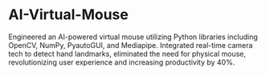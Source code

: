 # AI-Virtual-Mouse
Engineered an AI-powered virtual mouse utilizing Python libraries including OpenCV, NumPy,  PyautoGUI, and Mediapipe. Integrated real-time camera tech to detect hand landmarks,  eliminated the need for physical mouse, revolutionizing user experience and increasing  productivity by 40%.

